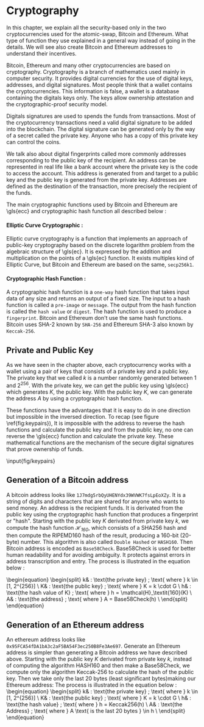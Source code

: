 # Cryptography

In this chapter, we explain all the security-based only in the two cryptocurrencies used for the atomic-swap, Bitcoin and Ethereum. What type of function they use explained in a general way instead of going in the details. We will see also create Bitcoin and Ethereum addresses to understand their incentives.

Bitcoin, Ethereum and many other cryptocurrencies are based on cryptography. Cryptography is a branch of mathematics used mainly in computer security. It provides digital currencies for the use of digital keys, addresses, and digital signatures. Most people think that a wallet contains the cryptocurrencies. This information is false, a wallet is a database containing the digitals keys only. The keys allow ownership attestation and the cryptographic-proof security model.

Digitals signatures are used to spends the funds from transactions. Most of the cryptocurrency transactions need a valid digital signature to be added into the blockchain. The digital signature can be generated only by the way of a secret called the private key. Anyone who has a copy of this private key can control the coins.

We talk also about digital fingerprints called more commonly addresses corresponding to the public key of the recipient. An address can be represented in real life like a bank account where the private key is the code to access the account. This address is generated from and target to a public key and the public key is generated from the private key. Addresses are defined as the destination of the transaction, more precisely the recipient of the funds.

The main cryptographic functions used by Bitcoin and Ethereum are \gls{ecc} and cryptographic hash function all described below :

#### Elliptic Curve Cryptographic :

Elliptic curve cryptography is a function that implements an approach of public-key cryptography based on the discrete logarithm problem from the algebraic structure of \gls{ec}. It is expressed by the addition and multiplication on the points of a \gls{ec} function. It exists multiples kind of Elliptic Curve, but Bitcoin and Ethereum are based on the same, `secp256k1`.

#### Cryptographic Hash Function :

A cryptographic hash function is a `one-way` hash function that takes input data of any size and returns an output of a fixed size. The input to a hash function is called a `pre-image` or `message`. The output from the hash function is called the `hash value` or `digest`. The hash function is used to produce a `fingerprint`. Bitcoin and Ethereum don't use the same hash functions. Bitcoin uses SHA-2 known by `SHA-256` and Ethereum SHA-3 also known by `Keccak-256`.

## Private and Public Key

As we have seen in the chapter above, each cryptocurrency works with a wallet using a pair of keys that consists of a private key and a public key. The private key that we called $k$ is a number randomly generated between $1$ and $2^{256}$. With the private key, we can get the public key using \gls{ecc} which generates $K$, the public key. With the public key $K$, we can generate the address $A$ by using a cryptographic hash function.

These functions have the advantages that it is easy to do in one direction but impossible in the inversed direction. To recap (see figure \ref{fig:keypairs}), It is impossible with the address to reverse the hash functions and calculate the public key and from the public key, no one can reverse the \gls{ecc} function and calculate the private key. These mathematical functions are the mechanism of the secure digital signatures that prove ownership of funds.

\input{fig/keypairs}


## Generation of a Bitcoin address

A bitcoin address looks like `1J7mdg5rbQyUHENYdx39WVWK7fsLpEoXZy`. It is a string of digits and characters that are shared for anyone who wants to send money. An address is the recipient funds. It is derivated from the public key using the cryptographic hash function that produces a fingerprint or "hash". Starting with the public key $K$ derivated from private key $k$, we compute the hash function $\mathcal{H}_\textit{160}$, which consists of a SHA256 hash and then compute the RIPEMD160 hash of the result, producing a 160-bit (20-byte) number. This algorithm is also called `Double Hashed` or `HASH160`. Then Bitcoin address is encoded as `Base58Check`. Base58Check is used for better human readability and for avoiding ambiguity. It protects against errors in address transcription and entry. The process is illustrated in the equation below :

\begin{equation}
\begin{split}
    k& : \text{the private key} ; \text{ where } k \in [1, 2^{256}] \\
    K& : \text{the public key} ; \text{ where } K = k \cdot G \\
    h& : \text{the hash value of K} ; \text{ where } h = \mathcal{H}_\textit{160}(K) \\
    A& : \text{the address} ; \text{ where } A = Base58Check(h) \\
\end{split}
\end{equation}

## Generation of an Ethereum address

An ethereum address looks like `0x95FCA54fDA1bA3c2aF5BA54F3ec250B8Fe3Ae697`. Generate an Ethereum address is simpler than generating a Bitcoin address we have described above. Starting with the public key $K$ derivated from private key $k$, instead of computing the algorithm HASH160 and then make a Base58Check, we compute only the algorithm  Keccak-256 to calculate the hash of the public key. Then we take only the last 20 bytes (least significant bytes)making our Ethereum address: The process is illustrated in the equation below :
\begin{equation}
\begin{split}
    k& : \text{the private key} ; \text{ where } k \in [1, 2^{256}] \\
    K& : \text{the public key} ; \text{ where } K = k \cdot G \\
    h& : \text{the hash value} ; \text{ where } h = Keccak256(h) \\
    A& : \text{the Address} ; \text{ where } A \text{ is the last 20 bytes } \in h \\
\end{split}
\end{equation}


